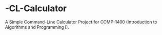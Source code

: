 # -CL-Calculator
A Simple Command-Line Calculator Project for COMP-1400 (Introduction to Algorithms and Programming I).
